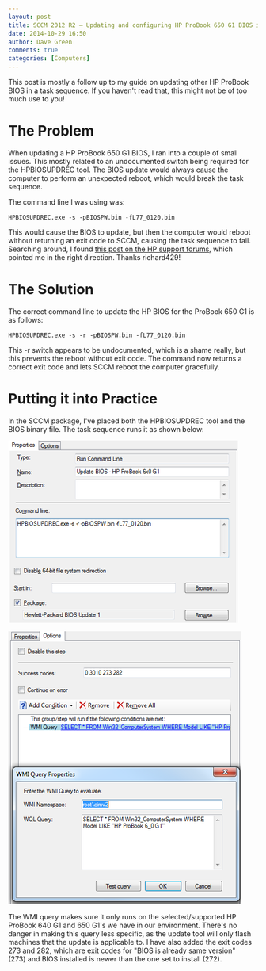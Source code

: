 ```yaml
---
layout: post
title: SCCM 2012 R2 – Updating and configuring HP ProBook 650 G1 BIOS in a task sequence
date: 2014-10-29 16:50
author: Dave Green
comments: true
categories: [Computers]
---
```

This post is mostly a follow up to my guide on updating other HP ProBook BIOS in a task sequence. If you haven't read that, this might not be of too much use to you!

# The Problem

When updating a HP ProBook 650 G1 BIOS, I ran into a couple of small issues. This mostly related to an undocumented switch being required for the HPBIOSUPDREC tool. The BIOS update would always cause the computer to perform an unexpected reboot, which would break the task sequence.

The command line I was using was:

    HPBIOSUPDREC.exe -s -pBIOSPW.bin -fL77_0120.bin

This would cause the BIOS to update, but then the computer would reboot without returning an exit code to SCCM, causing the task sequence to fail. Searching around, I found [this post on the HP support forums](http://h30499.www3.hp.com/t5/HP-PC-Client-Management/650-G1-Silent-BIOS-Update-With-No-Automatic-Reboot/td-p/6458090#.VE4I_WcqW70), which pointed me in the right direction. Thanks richard429!

# The Solution

The correct command line to update the HP BIOS for the ProBook 650 G1 is as follows:

    HPBIOSUPDREC.exe -s -r -pBIOSPW.bin -fL77_0120.bin

This -r switch appears to be undocumented, which is a shame really, but this prevents the reboot without exit code. The command now returns a correct exit code and lets SCCM reboot the computer gracefully.

# Putting it into Practice

In the SCCM package, I've placed both the HPBIOSUPDREC tool and the BIOS binary file. The task sequence runs it as shown below:

![650G1-1](../assets/img/650G1-1.png)

![650G1-2](../assets/img/650G1-2.png)

The WMI query makes sure it only runs on the selected/supported HP ProBook 640 G1 and 650 G1's we have in our environment. There's no danger in making this query less specific, as the update tool will only flash machines that the update is applicable to. I have also added the exit codes 273 and 282, which are exit codes for "BIOS is already same version" (273) and BIOS installed is newer than the one set to install (272).